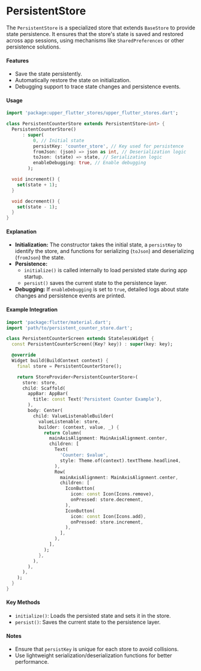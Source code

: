 # PersistentStore

The `PersistentStore` is a specialized store that extends `BaseStore` to provide state persistence. It ensures that the store's state is saved and restored across app sessions, using mechanisms like `SharedPreferences` or other persistence solutions.

#### Features
- Save the state persistently.
- Automatically restore the state on initialization.
- Debugging support to trace state changes and persistence events.

#### Usage
```dart
import 'package:upper_flutter_stores/upper_flutter_stores.dart';

class PersistentCounterStore extends PersistentStore<int> {
  PersistentCounterStore()
      : super(
          0, // Initial state
          persistKey: 'counter_store', // Key used for persistence
          fromJson: (json) => json as int, // Deserialization logic
          toJson: (state) => state, // Serialization logic
          enableDebugging: true, // Enable debugging
        );

  void increment() {
    set(state + 1);
  }

  void decrement() {
    set(state - 1);
  }
}
```

#### Explanation
- **Initialization:** The constructor takes the initial state, a `persistKey` to identify the store, and functions for serializing (`toJson`) and deserializing (`fromJson`) the state.
- **Persistence:**
  - `initialize()` is called internally to load persisted state during app startup.
  - `persist()` saves the current state to the persistence layer.
- **Debugging:** If `enableDebugging` is set to `true`, detailed logs about state changes and persistence events are printed.

#### Example Integration
```dart
import 'package:flutter/material.dart';
import 'path/to/persistent_counter_store.dart';

class PersistentCounterScreen extends StatelessWidget {
  const PersistentCounterScreen({Key? key}) : super(key: key);

  @override
  Widget build(BuildContext context) {
    final store = PersistentCounterStore();

    return StoreProvider<PersistentCounterStore>(
      store: store,
      child: Scaffold(
        appBar: AppBar(
          title: const Text('Persistent Counter Example'),
        ),
        body: Center(
          child: ValueListenableBuilder(
            valueListenable: store,
            builder: (context, value, _) {
              return Column(
                mainAxisAlignment: MainAxisAlignment.center,
                children: [
                  Text(
                    'Counter: $value',
                    style: Theme.of(context).textTheme.headline4,
                  ),
                  Row(
                    mainAxisAlignment: MainAxisAlignment.center,
                    children: [
                      IconButton(
                        icon: const Icon(Icons.remove),
                        onPressed: store.decrement,
                      ),
                      IconButton(
                        icon: const Icon(Icons.add),
                        onPressed: store.increment,
                      ),
                    ],
                  ),
                ],
              );
            },
          ),
        ),
      ),
    );
  }
}
```

#### Key Methods
- `initialize()`: Loads the persisted state and sets it in the store.
- `persist()`: Saves the current state to the persistence layer.

#### Notes
- Ensure that `persistKey` is unique for each store to avoid collisions.
- Use lightweight serialization/deserialization functions for better performance.
